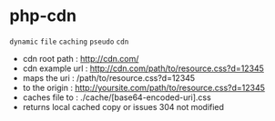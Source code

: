 php-cdn
=======



`dynamic` `file` `caching` `pseudo` `cdn`
 
 
* cdn root path   : http://cdn.com/
* cdn example url : http://cdn.com/path/to/resource.css?d=12345
* maps the uri    : /path/to/resource.css?d=12345
* to the origin   : http://yoursite.com/path/to/resource.css?d=12345
* caches file to  : ./cache/[base64-encoded-uri].css
* returns local cached copy or issues 304 not modified